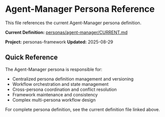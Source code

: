 # Agent-Manager Persona Reference

This file references the current Agent-Manager persona definition.

**Current Definition:** [personas/agent-manager/CURRENT.md](../personas/agent-manager/CURRENT.md)

**Project:** personas-framework
**Updated:** 2025-08-29

## Quick Reference

The Agent-Manager persona is responsible for:
- Centralized persona definition management and versioning
- Workflow orchestration and state management
- Cross-persona coordination and conflict resolution
- Framework maintenance and consistency
- Complex multi-persona workflow design

For complete persona definition, see the current definition file linked above.
